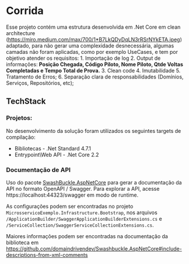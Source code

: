 # Corrida

Esse projeto contém uma estrutura desenvolvida em .Net Core em clean architecture (https://miro.medium.com/max/700/1*B7LkQDyDqLN3rRSrNYkETA.jpeg) adaptado,
para não gerar uma complexidade desnecessária, algumas camadas não foram aplicadas, como por exemplo UseCases,
e tem por objetivo atender os requisitos:
	1. Importação de log
	2. Output de informações: **Posição Chegada, Código Piloto, Nome Piloto, Qtde Voltas Completadas e Tempo Total de Prova.**
	3. Clean code
	4. Imutabilidade
	5. Tratamento de Erros;
    6. Separação clara de responsabilidades (Domínios, Serviços, Repositórios, etc);

## TechStack

### Projetos:

No desenvolvimento da solução foram utilizados os seguintes targets de compilação:

- Bibliotecas - .Net Standard 4.7.1
- Entrypoint\Web API - .Net Core 2.2

### Documentação de API 

Uso do pacote [SwashBuckle.AspNetCore](https://github.com/domaindrivendev/Swashbuckle.AspNetCore) para gerar a documentação da API no formato OpenAPI / Swagger. Para explorar a API, acesse https://localhost:44323/swagger em modo de runtime.

As configurações podem ser encontradas no projeto `MicrosservicoExemplo.Infrastructure.Bootstrap`, nos arquivos `/ApplicationBuilder/SwaggerApplicationBuilderExtensions.cs` e  `/ServiceCollection/SwaggerServiceCollectionExtensions.cs`.

Maiores informações podem ser encontradas na documentação da biblioteca em 
https://github.com/domaindrivendev/Swashbuckle.AspNetCore#include-descriptions-from-xml-comments